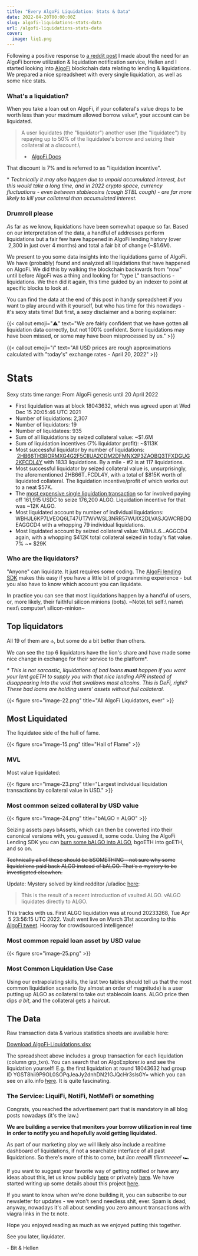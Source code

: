 ```yaml
---
title: "Every AlgoFi Liquidation: Stats & Data"
date: 2022-04-20T00:00:00Z
slug: algofi-liquidations-stats-data
url: /algofi-liquidations-stats-data
cover:
  image: liq1.png
---
```


Following a positive response to [a reddit post](https://www.reddit.com/r/algofi/comments/tyid2i/anyone_interested_in_a_liquidation_monitoring/)
I made about the need for an AlgoFi borrow utilization & liquidation
notification service, Hellen and I started looking into
[AlgoFi](https://algofi.org/)
blockchain data relating to lending & liquidations. We prepared a nice
spreadsheet with every single liquidation, as well as some nice stats.

### What\'s a liquidation?

When you take a loan out on AlgoFi, if your collateral\'s value drops to
be worth less than your maximum allowed borrow value\*, your account can
be liquidated.

> A user liquidates (the \"liquidator\") another user (the
> \"liquidatee\") by repaying up to 50% of the liquidatee\'s borrow and
> seizing their collateral at a *discount*.\
> -  [AlgoFi Docs](https://docs.algofi.org/algofi-lending/master/liquidating-users)

That discount is 7% and is referred to as \"liquidation incentive\".

\* *Technically it may also happen due to unpaid accumulated interest,
but this would take a long time, and in 2022 crypto space, currency
fluctuations - even between stablecoins (cough STBL cough) - are far
more likely to kill your collateral than accumulated interest.*

### Drumroll please

*A*s far as we know, liquidations have been somewhat opaque so far.
Based on our interpretation of the data, a handful of addresses perform
liquidations but a fair few have happened in AlgoFi lending history
(over  2,300 in just over 4 months) and total a fair bit of change
(\~\$1.6M).

We present to you some data insights into the liquidations game of
AlgoFi. We have (probably) found and analyzed all liquidations that have
happened on AlgoFi. We did this by walking the blockchain backwards from
\"now\" until before AlgoFi was a thing and looking for \"type L\"
transactions - liquidations. We then did it again, this time guided by
an indexer to point at specific blocks to look at.

You can find the data at the end of this post in handy spreadsheet if
you want to play around with it yourself, but who has time for this
nowadays - it\'s sexy stats time! But first, a sexy disclaimer and a
boring explainer:

{{< callout emoji="⚠️" text="We are fairly confident that we have gotten all liquidation data correctly, but not 100% confident. Some liquidations may have been missed, or some may have been misprocessed by us." >}}

{{< callout emoji="ℹ️" text="All USD prices are rough approximations calculated with \"today\'s\" exchange rates - April 20, 2022" >}}


Stats
=====

Sexy stats time range: From AlgoFi genesis until 20 April 2022

-   First liquidation was at block 18043632, which was agreed upon at
    Wed Dec 15 20:05:46 UTC 2021
-   Number of liquidations: 2,307
-   Number of liquidators: 19
-   Number of liquidatees: 935
-   Sum of all liquidations by seized collateral value: \~\$1.6M
-   Sum of liquidation incentives (7% liquidator profit): \~\$113K
-   Most successful liquidator by number of liquidations:
     [2HB66TH3RORMXG4G2F5CIIUA2CDM2DFMNX2P3ZAOBQ3TFXDGUG2KFCDL4Y](https://allo.info/address/2HB66TH3RORMXG4G2F5CIIUA2CDM2DFMNX2P3ZAOBQ3TFXDGUG2KFCDL4Y)
    with 1833 liquidations. By a mile - \#2 is at 117 liquidations.
-   Most successful liquidator by seized collateral value is,
    unsurprisingly, the aforementioned 2HB66T..FCDL4Y, with a total of
    \$815K worth of liquidated collateral. The liquidation
    incentive/profit of which works out to a neat \$57K.
-   The [most expensive single liquidation
    transaction](https://allo.info/tx/group/KqJSqthnEAB3SL8Fqob3c6vermnntPxsJQ1G6nQDjro%3D)
    so far involved paying off 161,915 USDC to seize 176,200 ALGO.
    Liquidation incentive for that was \~12K ALGO.
-   Most liquidated account by number of individual liquidations:
    WBHJL6KP7LVEOQ6LT47UT7WVWSL3NRR57WUIX2DLVASJQWCRBDQEAGGCD4 with a
    whopping 79 individual liquidations.
-   Most liquidated account by seized collateral value: WBHJL6\...AGGCD4
    again, with a whopping \$412K total collateral seized in today\'s
    fiat value. 7% \~= \$29K

### Who are the liquidators?

\"Anyone\" can liquidate. It just requires some coding. The [AlgoFi
lending
SDK](https://github.com/Algofiorg/algofi-lend-js-sdk/blob/master/src/v1/liquidate.ts)
makes this easy if you have a little bit of programming experience - but
you also have to know which account you can liquidate.

In practice you can see that most liquidations happen by a handful of
users, or, more likely, their faithful silicon minions (bots).
~Note\ to\ self:\ name\ next\ computer\ silicon-minion~

Top liquidators
---------------

All 19 of them are 🔝, but some do a bit better than others.

We can see the top 6 liquidators have the lion\'s share and have made
some nice change in exchange for their service to the platform\*.

_* This is not sarcastic, liquidations of bad loans **must** happen if you want your lent goETH to supply you with that nice lending APR instead of disappearing into the void that swallows most altcoins. This is DeFi, right? These bad loans are holding users' assets without full collateral._


{{< figure src="image-22.png" title="All AlgoFi Liquidators, ever" >}}


Most Liquidated
---------------

The liquidatee side of the hall of fame.

{{< figure src="image-15.png" title="Hall of Flame" >}}

### MVL

Most value liquidated:

{{< figure src="image-23.png" title="Largest individual liquidation transactions by collateral value in USD." >}}

### Most common seized collateral by USD value

{{< figure src="image-24.png" title="bALGO = ALGO" >}}

Seizing assets pays bAssets, which can then be converted into their
canonical versions with, you guessed it, some code. Using the AlgoFi
Lending SDK you can [burn some bALGO into ALGO](https://github.com/Algofiorg/algofi-lend-js-sdk/blob/master/src/v1/burn.ts), bgoETH into goETH, and so on.

~~Technically all of these should be bSOMETHING - not sure why some
liquidations paid back ALGO instead of bALGO. That\'s a mystery to be
investigated elsewhen.~~

Update: Mystery solved by kind redditor /u/adioc [here](https://www.reddit.com/r/algofi/comments/u7oz29/every_single_algofi_liquidation_stats_data/i5gksok/):

> This is the result of a recent introduction of vaulted ALGO. vALGO
> liquidates directly to ALGO.

This tracks with us. First ALGO liquidation was at round 20233268, Tue
Apr  5 23:56:15 UTC 2022. Vault went live on March 31st according to
this [AlgoFi tweet](https://twitter.com/algofiorg/status/1509552621014728713).
Hooray for crowdsourced intelligence!

### Most common repaid loan asset by USD value

{{< figure src="image-25.png" >}}

### Most Common Liquidation Use Case

Using our extrapolating skills, the last two tables should tell us that
the most common liquidation scenario (by almost an order of magnitude)
is a user putting up ALGO as collateral to take out stablecoin loans.
ALGO price then dips *a bit*, and the collateral gets a haircut.

The Data
--------

Raw transaction data & various statistics sheets are available here:

[Download
AlgoFi-Liquidations.xlsx](AlgoFi-Liquidations.xlsx)

The spreadsheet above includes a group transaction for each liquidation
(column grp\_txn). You can search that on AlgoExplorer.io and see the
liquidation yourself! E.g. the first liquidation at round 18043632 had
group ID YGST8hii9P9OL0SOPqJeaJy2dnhDN21GJQcHr3slsGY= which you can see
on allo.info
[here](https://allo.info/tx/group/YGST8hii9P9OL0SOPqJeaJy2dnhDN21GJQcHr3slsGY%3D).
It is quite fascinating.

### The Service: LiquiFi, NotiFi, NotMeFi or something

Congrats, you reached the advertisement part that is mandatory in all
blog posts nowadays (it\'s the law.)

**We are building a service that monitors your borrow utilization in
real time in order to notify you and hopefully avoid getting
liquidated.**

As part of our marketing ploy we will likely also include a realtime
dashboard of liquidations, if not a searchable interface of all past
liquidations. So there\'s more of this to come, but *iinn reeallll
tiiimmeeee!* 🏎

If you want to suggest your favorite way of getting notified or have any
ideas about this, let us know publicly
[here](https://www.reddit.com/r/algofi/comments/tyid2i/anyone_interested_in_a_liquidation_monitoring/)
or privately
[here](mailto:d13@d13.co). We
have started writing up some details about this project
[here](https://d13.co/algofi-borrow-utilization-monitoring-service/).

If you want to know when we\'re done building it, you can subscribe to
our newsletter for updates - we won\'t send needless shit, ever. Spam is
dead, anyway, nowadays it\'s all about sending you zero amount
transactions with viagra links in the tx note.

Hope you enjoyed reading as much as we enjoyed putting this together.

See you later, liquidater.

\- Bit & Hellen

